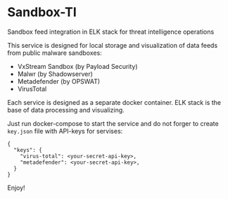# Sandbox-TI
Sandbox feed integration in ELK stack for threat intelligence operations

This service is designed for local storage and visualization of data feeds from public malware sandboxes:
* VxStream Sandbox (by Payload Security)
* Malwr (by Shadowserver)
* Metadefender (by OPSWAT)
* VirusTotal 

Each service is designed as a separate docker container. ELK stack is the base of data processing and visualizing.

Just run docker-compose to start the service and do not forger to create ```key.json``` file with API-keys for servises:

```
{
  "keys": {
    "virus-total": <your-secret-api-key>,
    "metadefender": <your-secret-api-key>,
  }
}
```

Enjoy!
